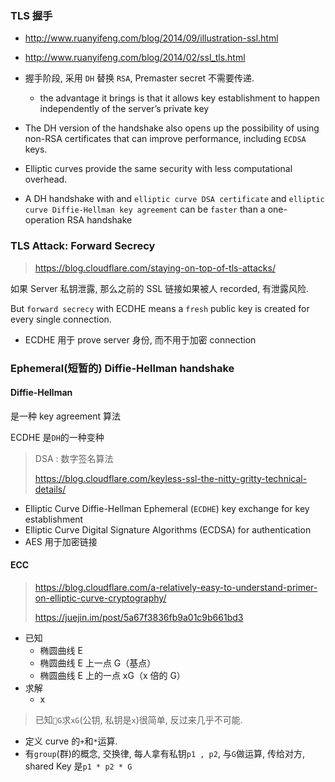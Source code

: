 ### TLS 握手

- http://www.ruanyifeng.com/blog/2014/09/illustration-ssl.html
- http://www.ruanyifeng.com/blog/2014/02/ssl_tls.html

- 握手阶段, 采用 `DH` 替换 `RSA`, Premaster secret 不需要传递.

  - the advantage it brings is that it allows key establishment to happen independently of the server’s private key

- The DH version of the handshake also opens up the possibility of using non-RSA certificates that can improve performance, including `ECDSA` keys.
- Elliptic curves provide the same security with less computational overhead.
- A DH handshake with and `elliptic curve DSA certificate` and `elliptic curve Diffie-Hellman key agreement` can be `faster` than a one-operation RSA handshake

### TLS Attack: Forward Secrecy

> https://blog.cloudflare.com/staying-on-top-of-tls-attacks/

如果 Server 私钥泄露, 那么之前的 SSL 链接如果被人 recorded, 有泄露风险.

But `forward secrecy` with ECDHE means a `fresh` public key is created for every single connection.

- ECDHE 用于 prove server 身份, 而不用于加密 connection

### Ephemeral(短暂的) Diffie-Hellman handshake

#### Diffie-Hellman

是一种 key agreement 算法

ECDHE 是`DH`的一种变种

> DSA : 数字签名算法
>
> https://blog.cloudflare.com/keyless-ssl-the-nitty-gritty-technical-details/

- Elliptic Curve Diffie-Hellman Ephemeral (`ECDHE`) key exchange for key establishment
- Elliptic Curve Digital Signature Algorithms (ECDSA) for authentication
- AES 用于加密链接

#### ECC

> https://blog.cloudflare.com/a-relatively-easy-to-understand-primer-on-elliptic-curve-cryptography/
>
> https://juejin.im/post/5a67f3836fb9a01c9b661bd3

- 已知
  - 椭圆曲线 E
  - 椭圆曲线 E 上一点 G（基点）
  - 椭圆曲线 E 上的一点 xG（x 倍的 G）
- 求解
  - x

> 已知`G`求`xG`(公钥, 私钥是`x`)很简单, 反过来几乎不可能.

- 定义 curve 的`+`和`*`运算.
- 有`group`(群)的概念, 交换律, 每人拿有私钥`p1 , p2`, 与`G`做运算, 传给对方, shared Key 是`p1 * p2 * G`
